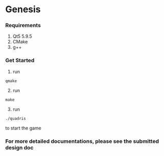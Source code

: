 # Genesis

### Requirements
1. Qt5 5.9.5
2. CMake
3. g++

### Get Started
1. run 
```
qmake
```
2. run
```
make
```
3. run
```
./quadris
```
to start the game

### For more detailed documentations, please see the submitted design doc
